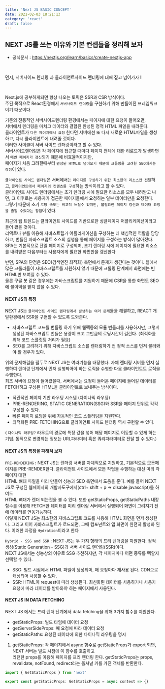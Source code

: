 ```yaml
---
title: 'Next JS BASIC CONCEPT'
date: 2021-02-03 18:21:13
category: 'react'
draft: false
---
```


## NEXT JS를 쓰는 이유와 기본 컨셉들을 정리해 보자

- 공식문서 : https://nextjs.org/learn/basics/create-nextjs-app

<br />

먼저, 서버사이드 렌더링 과 클라이언트사이드 렌더링에 대해 짚고 넘어가자 !

<br />

Next.js에 공부하게되면 항상 나오는 토픽은 SSR과 CSR 방식이다. <br />
주된 목적으로 React환경에서 `서버사이드 렌더링`을 구현하기 위해 만들어진 프레임워크이기 때문이다. <br />

기존의 전통적인 서버사이드렌더링 환경에서는 페이지에 대한 요청이 들어오면, <br />
서버에서 렌더링을 마치고 데이터와 결합된 완성된 정적 HTML 파일을 내려준다. <br />
클라이언트가 `다른 페이지에서 요청` 한다면 서버에선 또 다시 새로운 HTML파일을 생성하고, 다시 클라이언트에 내려줄 것이다.<br />
이러한 사이클이 서버 사이드 렌더랑이라고 할 수 있다. <br />
서버사이드렌더링은 각 페이지에 접근할 때마다 페이지 전체에 대한 리로드가 발생하면서 `매번 페이지가 갱신`되기 떄문에 비효율적이지만, <br />
페이지가 처음 그려질때부터 `완성된 HTML로 넘어오기 때문에 크롤링을 고려한 SEO에서는 강점`이 있다. <br />

`클라이언트 사이드 렌더링`은 서버에서는 `페이지를 구성하기 위한 최소한의 리소스만 전달`하고, `클라이언트에서 페이지의 컨텐츠를 구성`하는 방식이라고 할 수 있다.<br />
클라이언트 사이드 렌더링에서는 초기 렌더링 시에 필요한 리소스를 모두 내려받고 나면, 그 이후로는 사용자가 접근한 페이지들에서 요청하는 일부 데이터만을 요청한다. <br />
그렇기 때문에 초기 `로딩 속도는 비교적 느릴수 있지만, 불필요한 페이지 갱신과 데이터 요청을 줄일 수있다는 장점`이 있다. <br />

최근의 웹 트렌드는 클라이언트 사이드를 기반으로한 싱글페이지 어플리케이션이라고 들어 봤을 것이다. <br />
리액트나 뷰를 이용해 자바스트립가 어플리케이션을 구성하는 데 핵심적인 역활을 담당하고, 번들된 자바스크립트 소스의 실행을 통해 페이지를 구성하는 방식이 많아졌다. <br />
SPA는 기본적으로 단일 페이지로 구성되며, 초기 렌더링 시에 페이지에 필요한 리소스를 내려받은 다음부터는 사용자에게 필요한 화면만을 갱신한다<br />

반면, SPA의 단점은 SEO(검색엔진 최적화) 측면에서 문제가 생긴다는 것이다. 웹에서 많은 크롤러들이 자바스크립트를 지원하지 않기 때문에 크롤링 단계에서 화면에는 빈 HTML만 보여질 수 있다. <br />
물론 구글 봇 같은 경우에는 자바스크립트를 지원하기 때문에 CSR을 통한 화면도 SEO에 불이익을 받지 않을 수 있다. <br />

#### NEXT JS의 특징

NEXT JS는 `클라이언트 사이드 렌더링에서 발생하는 여러 문제`들을 해결하고, REACT 개발환경에서 SSR을 구현할 수 있도록 도와준다.<br />

- 자바스크립트 코드를 번들링 하기 위해 웹팩등의 모듈 번들러를 사용하지만, 그렇게 생성된 자바스크립트 번들은 용량이 크고 그만큼의 로딩시간이 걸린다. (최적화를 위해 코드 스플릿팅 처리가 필요)
- SEO를 고려하기 위해 자바스크립트 소스를 렌더링하기 전 정적 소스를 먼저 불러와야 할 경우가 있다.

위의 문제해결을 필두로 NEXT JS는 여러기능을 내장했다. 자체 렌더링 서버를 먼저 실행하여 렌더링 단계에서 먼저 실행되어야 하는 로직을 수행한 다음 클라이언트트 로직을 수행한다. <br />
최초 서버에 요청이 들어왔을때, 서버에서는 요청이 들어온 페이지에 들어갈 데이터를 FETCH하고 구성된 HTML을 클라이언트로 보내주는 방식이다. <br />

- 직관적인 페이지 기반 라우팅 시스템 (다이나믹 라우팅)
- PRE-RENDERING, STATIC GENERATION(SSG)와 SSR을 페이지 단위로 각각 구성할 수 있다.
- 빠른 페이지 로딩을 위해 자동적인 코드 스플리팅을 지원한다.
- 최적화된 PRE-FETCHING으로 클라이언트 사이드 렌더링 역시 구현할 수 있다.

( `다이나믹 라우팅?` 라우트의 경로에 특정 값을 넣어 해당 페이지로 이동할 수 있게 하는 기법. 동적으로 변경되는 정보는 URL파라미터 혹은 쿼리파라미터로 전달 할 수 있다.) <br />

#### NEXT JS의 특징을 파해쳐 보자

`PRE-RENDERING` : NEXT JS는 렌더링 서버를 자체적으로 지원하고, 기본적으로 모든페이지를 PRE-RENDER한다. 클라이언트 사이드에서 모든 작업을 수행하는 대신 미리 각페이지 대한 <br />
HTML 뼈대 파일을 미리 만들어 성능과 SEO 측면에서 도움을 준다. 예를 들어 NEXT JS로 구성된 웹페이지의 개발자도구에서(ctrl+ shift + p -> disable javascript)를 하여도 <br />
HTML 뼈대가 렌더 되는것을 볼 수 있다. 또한 getStaticProps, getStaticPaths 내장함수를 이용해 FETCH한 데이터를 미리 렌더링 서버에서 실행되어 화면이 그려지기 전에 데이터를 연동가능하다. <br />
이렇게 NEXT JS는 최소한의 자바스크립트 코드를 사용해 HTML 화면을 먼저 생성한다. 그리고 이어 자바스크립트가 로드되면, 그때 컴포넌트와 앱 화면이 완전히 활성화 된다. 이러한 과정을 `Hydration`이라고 한다<br />

`Hybrid - SSG and SSR` : NEXT JS는 두 가지 형태의 프리 렌더링을 지원한다. 정적 생성(Static Generation - SSG)과 서버 사이드 렌더링(SSR)이다. <br />
NEXT JS에서는 성능상의 이유로 SSG 추천하지만, 각 페이지마다 어떤 종류를 택할지 선택할 수 있다. <br />

- SSG: 빌드 시점에서 HTML 파일이 생성되며, 매 요청마다 재사용 된다. CDN으로 캐싱되어 사용할 수 있다.
- SSR: HTML이 request에 따라 생성된다. 최신화된 데이터를 사용하거나 사용자 요청에 따라 데이터를 받아와야 하는 페이지에서 사용된다.

#### NEXT JS IN DATA FETCHING

NEXT JS 에서는 프리 렌더 단계에서 data fetching을 위해 3가지 함수를 지원한다. <br />

- getStaticProps: 빌드 타임에 데이터 요청
- getServerSideProps: 매 요청에 따라 데이터 요청
- getStaticPaths: 요청된 데이터에 의한 다이나믹 라우팅을 명시

1. getStaticProps: 각 페이지에서 async 함수로 getStaticProps가 export 되면, NEXT 서버는 빌드 시점에 이 함수를 호출하고 <br />
   리턴한 props를 이용해 페이지를 프리 렌더링 한다. getStaticProps는 props, revalidate, notFound, redirect라는 옵셔널 키를 가진 객체를 반환한다.

```typescript
import { GetStaticProps } from 'next'

export const getStaticProps: GetStaticProps = async context => {}
```
